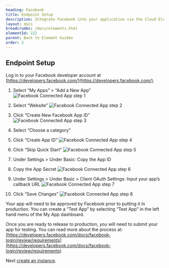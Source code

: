 ```yaml
---
heading: Facebook
title: Endpoint Setup
description: Integrate Facebook into your application via the Cloud Elements APIs.
layout: docs
breadcrumbs: /docs/elements.html
elementId: 222
parent: Back to Element Guides
order: 2
---
```

## Endpoint Setup

Log in to your Facebook developer account at [https://developers.facebook.com/](https://developers.facebook.com/).

1. Select “My Apps” > “Add a New App”
![Facebook Connected App step 1](http://cloud-elements.com/wp-content/uploads/2015/12/FacebookAPI1.png)

2. Select “Website”
![Facebook Connected App step 2](http://cloud-elements.com/wp-content/uploads/2015/12/FacebookAPI2.png)

3. Click “Create New Facebook App ID”
![Facebook Connected App step 3](http://cloud-elements.com/wp-content/uploads/2015/12/FacebookAPI3.png)

4. Select “Choose a category”

5. Click “Create App ID”
![Facebook Connected App step 4](http://cloud-elements.com/wp-content/uploads/2015/12/FacebookAPI4.png)

6. Click “Skip Quick Start”
![Facebook Connected App step 5](http://cloud-elements.com/wp-content/uploads/2015/12/FacebookAPI5.png)

7. Under Settings > Under Basic: Copy the App ID

8. Copy the App Secret
![Facebook Connected App step 6](http://cloud-elements.com/wp-content/uploads/2015/12/FacebookAPI5.png)

9. Under Settings > Under Basic > Client OAuth Settings:  Input your app’s callback URL
![Facebook Connected App step 7](http://cloud-elements.com/wp-content/uploads/2015/12/FacebookAPI7.png)

10. Click “Save Changes”
![Facebook Connected App step 8](http://cloud-elements.com/wp-content/uploads/2015/12/FacebookAPI8.png)

Your app will need to be approved by Facebook prior to putting it in production.  You can create a “Test App” by selecting “Test App” in the left hand menu of the My App dashboard.

Once you are ready to release to production, you will need to submit your app for testing.  You can read more about the process at: [https://developers.facebook.com/docs/facebook-login/review/requirements](https://developers.facebook.com/docs/facebook-login/review/requirements)

Next [create an instance](facebook-create-instance.html).
